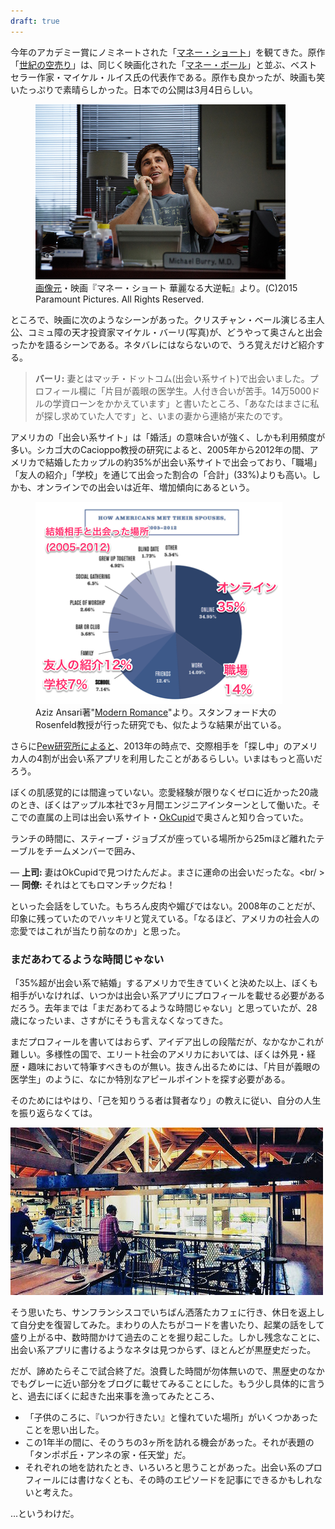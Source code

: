 ```yaml
---
draft: true
---
```


今年のアカデミー賞にノミネートされた「[マネー・ショート](http://www.moneyshort.jp/)」を観てきた。原作「[世紀の空売り](http://www.amazon.co.jp/世紀の空売り　世界経済の破綻に賭けた男たち-文春文庫-マイケル・ルイス-ebook/dp/B019F9BL0E?tag=chibicode-22)」は、同じく映画化された「[マネー・ボール](http://www.amazon.co.jp/ebook/dp/B00CPW2Z9U?tag=chibicode-22)」と並ぶ、ベストセラー作家・マイケル・ルイス氏の代表作である。原作も良かったが、映画も笑いたっぷりで素晴らしかった。日本での公開は3月4日らしい。

<figure>
  <img src="/assets/images/tanpopo-anne-nintendo/the-big-short.jpg" />
<figcaption><a href="http://top.tsite.jp/entertainment/cinema/i/27218466/index">画像元</a>・映画『マネー・ショート 華麗なる大逆転』より。(C)2015 Paramount Pictures. All Rights Reserved.</figcaption>
</figure>

ところで、映画に次のようなシーンがあった。クリスチャン・ベール演じる主人公、コミュ障の天才投資家マイケル・バーリ(写真)が、どうやって奥さんと出会ったかを語るシーンである。ネタバレにはならないので、うろ覚えだけど紹介する。

> **バーリ:** 妻とはマッチ・ドットコム(出会い系サイト)で出会いました。プロフィール欄に「片目が義眼の医学生。人付き合いが苦手。14万5000ドルの学資ローンをかかえています」と書いたところ、「あなたはまさに私が探し求めていた人です」と、いまの妻から連絡が来たのです。

アメリカの「出会い系サイト」は「婚活」の意味合いが強く、しかも利用頻度が多い。シカゴ大のCacioppo教授の研究によると、2005年から2012年の間、アメリカで結婚したカップルの約35%が出会い系サイトで出会っており、「職場」「友人の紹介」「学校」を通じて出会った割合の「合計」(33%)よりも高い。しかも、オンラインでの出会いは近年、増加傾向にあるという。

<figure>
  <img src="/assets/images/tanpopo-anne-nintendo/how-americans-meet.png" />
<figcaption>Aziz Ansari著"<a href="http://www.amazon.co.jp/Modern-Romance-Aziz-Ansari-ebook/dp/B00OZ0TMYG?tag=chibicode-22">Modern Romance</a>"より。スタンフォード大のRosenfeld教授が行った研究でも、似たような結果が出ている。</figcaption>
</figure>

さらに[Pew研究所によると](http://www.pewinternet.org/2013/10/21/online-dating-relationships/)、2013年の時点で、交際相手を「探し中」のアメリカ人の4割が出会い系アプリを利用したことがあるらしい。いまはもっと高いだろう。

ぼくの肌感覚的には間違っていない。恋愛経験が限りなくゼロに近かった20歳のとき、ぼくはアップル本社で3ヶ月間エンジニアインターンとして働いた。そこでの直属の上司は出会い系サイト・[OkCupid](https://www.okcupid.com/)で奥さんと知り合っていた。

ランチの時間に、スティーブ・ジョブズが座っている場所から25mほど離れたテーブルをチームメンバーで囲み、

— **上司:** 妻はOkCupidで見つけたんだよ。まさに運命の出会いだったな。<br/ >
— **同僚:** それはとてもロマンチックだね！

といった会話をしていた。もちろん皮肉や媚びではない。2008年のことだが、印象に残っていたのでハッキリと覚えている。「なるほど、アメリカの社会人の恋愛ではこれが当たり前なのか」と思った。

### まだあわてるような時間じゃない

「35%超が出会い系で結婚」するアメリカで生きていくと決めた以上、ぼくも相手がいなければ、いつかは出会い系アプリにプロフィールを載せる必要があるだろう。去年までは「まだあわてるような時間じゃない」と思っていたが、28歳になったいま、さすがにそうも言えなくなってきた。

まだプロフィールを書いてはおらず、アイデア出しの段階だが、なかなかこれが難しい。多様性の国で、エリート社会のアメリカにおいては、ぼくは外見・経歴・趣味において特筆すべきものが無い。抜きん出るためには、「片目が義眼の医学生」のように、なにか特別なアピールポイントを探す必要がある。

そのためにはやはり、「己を知りうる者は賢者なり」の教えに従い、自分の人生を振り返らなくては。

![](/assets/images/tanpopo-anne-nintendo/sf-cafe.jpg)

そう思いたち、サンフランシスコでいちばん洒落たカフェに行き、休日を返上して自分史を復習してみた。まわりの人たちがコードを書いたり、起業の話をして盛り上がる中、数時間かけて過去のことを掘り起こした。しかし残念なことに、出会い系アプリに書けるようなネタは見つからず、ほとんどが黒歴史だった。

だが、諦めたらそこで試合終了だ。浪費した時間が勿体無いので、黒歴史のなかでもグレーに近い部分をブログに載せてみることにした。もう少し具体的に言うと、過去にぼくに起きた出来事を漁ってみたところ、

- 「子供のころに、『いつか行きたい』と憧れていた場所」がいくつかあったことを思い出した。
- この1年半の間に、そのうちの3ヶ所を訪れる機会があった。それが表題の「タンポポ丘・アンネの家・任天堂」だ。
- それぞれの地を訪れたとき、いろいろと思うことがあった。出会い系のプロフィールには書けなくとも、その時のエピソードを記事にできるかもしれないと考えた。

…というわけだ。
